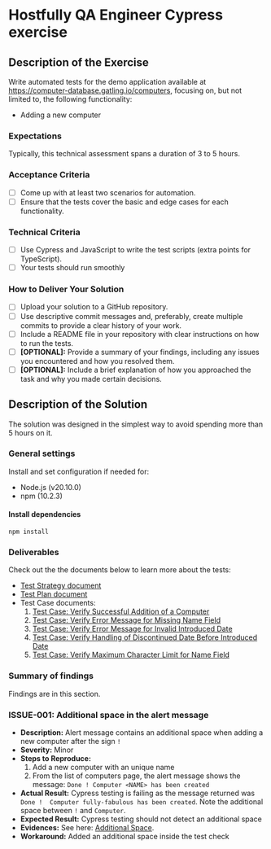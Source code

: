 # Hostfully QA Engineer Cypress exercise

## Description of the Exercise

Write automated tests for the demo application available at <https://computer-database.gatling.io/computers>, focusing on, but not limited to, the following functionality:

- Adding a new computer

### Expectations

Typically, this technical assessment spans a duration of 3 to 5 hours.

### Acceptance Criteria

- [ ] Come up with at least two scenarios for automation.
- [ ] Ensure that the tests cover the basic and edge cases for each functionality.

### Technical Criteria

- [ ] Use Cypress and JavaScript to write the test scripts (extra points for TypeScript).
- [ ] Your tests should run smoothly

### How to Deliver Your Solution

- [ ] Upload your solution to a GitHub repository.
- [ ] Use descriptive commit messages and, preferably, create multiple commits to
provide a clear history of your work.
- [ ] Include a README file in your repository with clear instructions on how to run
the tests.
- [ ] **[OPTIONAL]:** Provide a summary of your findings, including any
issues you encountered and how you resolved them.
- [ ] **[OPTIONAL]:** Include a brief explanation of how you approached the task and
why you made certain decisions.

## Description of the Solution

The solution was designed in the simplest way to avoid spending more than 5 hours on it.

### General settings

Install and set configuration if needed for:

- Node.js (v20.10.0)
- npm (10.2.3)

#### Install dependencies

  ```batch
  npm install
  ```

### Deliverables

Check out the the documents below to learn more about the tests:

- [Test Strategy document](docs/test-strategy.md)
- [Test Plan document](docs/test-plan.md)
- Test Case documents:
  1. [Test Case: Verify Successful Addition of a Computer](docs/est-cases/T001.md)
  2. [Test Case: Verify Error Message for Missing Name Field](docs/test-cases/T002.md)
  3. [Test Case: Verify Error Message for Invalid Introduced Date](docs/test-cases/T003.md)
  4. [Test Case: Verify Handling of Discontinued Date Before Introduced Date](docs/test-cases/T004.md)
  5. [Test Case: Verify Maximum Character Limit for Name Field](docs/test-cases/T005.md)

### Summary of findings

Findings are in this section.

### ISSUE-001: Additional space in the alert message

- **Description:** Alert message contains an additional space when adding a new computer after the sign `!`
- **Severity:** Minor
- **Steps to Reproduce:**
  1. Add a new computer with an unique name
  2. From the list of computers page, the alert message shows the message: `Done ! Computer <NAME> has been created`
- **Actual Result:** Cypress testing is failing as the message returned was `Done !  Computer fully-fabulous has been created`. Note the additional space between `!` and `Computer`.
- **Expected Result:** Cypress testing should not detect an additional space
- **Evidences:** See here: [Additional Space](docs/evidences/AdditionalSpace.png).
- **Workaround:** Added an additional space inside the test check
